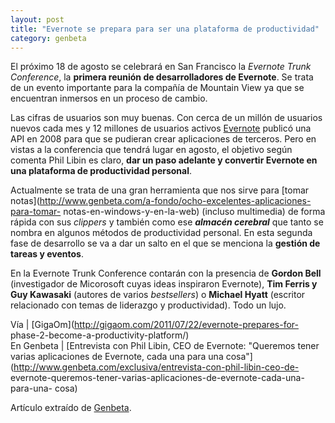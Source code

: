 ```yaml
---
layout: post
title: "Evernote se prepara para ser una plataforma de productividad"
category: genbeta
---
```




El próximo 18 de agosto se celebrará en San Francisco la _Evernote Trunk
Conference_, la **primera reunión de desarrolladores de Evernote**. Se trata
de un evento importante para la compañía de Mountain View ya que se encuentran
inmersos en un proceso de cambio.

Las cifras de usuarios son muy buenas. Con cerca de un millón de usuarios
nuevos cada mes y 12 millones de usuarios activos
[Evernote](http://www.genbeta.com/productos/productividad-personal/evernote)
publicó una API en 2008 para que se pudieran crear aplicaciones de terceros.
Pero en vistas a la conferencia que tendrá lugar en agosto, el objetivo según
comenta Phil Libin es claro, **dar un paso adelante y convertir Evernote en
una plataforma de productividad personal**.

Actualmente se trata de una gran herramienta que nos sirve para [tomar
notas](http://www.genbeta.com/a-fondo/ocho-excelentes-aplicaciones-para-tomar-
notas-en-windows-y-en-la-web) (incluso multimedia) de forma rápida con sus
_clippers_ y también como ese **_almacén cerebral_** que tanto se nombra en
algunos métodos de productividad personal. En esta segunda fase de desarrollo
se va a dar un salto en el que se menciona la **gestión de tareas y eventos**.

En la Evernote Trunk Conference contarán con la presencia de **Gordon Bell**
(investigador de Micorosoft cuyas ideas inspiraron Evernote), **Tim Ferris y
Guy Kawasaki** (autores de varios _bestsellers_) o **Michael Hyatt** (escritor
relacionado con temas de liderazgo y productividad). Todo un lujo.

Vía | [GigaOm](http://gigaom.com/2011/07/22/evernote-prepares-for-
phase-2-become-a-productivity-platform/)  
En Genbeta | [Entrevista con Phil Libin, CEO de Evernote: "Queremos tener
varias aplicaciones de Evernote, cada una para una
cosa"](http://www.genbeta.com/exclusiva/entrevista-con-phil-libin-ceo-de-
evernote-queremos-tener-varias-aplicaciones-de-evernote-cada-una-para-una-
cosa)

Artículo extraído de [Genbeta](http://www.genbeta.com).